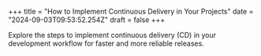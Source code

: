 +++
title = "How to Implement Continuous Delivery in Your Projects"
date = "2024-09-03T09:53:52.254Z"
draft = false
+++

  Explore the steps to implement continuous delivery (CD) in your development workflow for faster and more reliable releases.
        